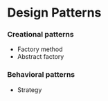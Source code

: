 # Design Patterns

### Creational patterns

- Factory method
- Abstract factory

### Behavioral patterns

- Strategy
